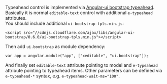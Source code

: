 Typeahead control is implemented via [Angular-ui bootstrap typeahead](http://angular-ui.github.io/bootstrap/#/typeahead).  
Basically it is normal `editable-text` control with additional `e-typeahead` attributes.  
You should include additional `ui-bootstrap-tpls.min.js`:

	<script src="//cdnjs.cloudflare.com/ajax/libs/angular-ui-bootstrap/0.6.0/ui-bootstrap-tpls.min.js"></script>

Then add `ui.bootstrap` as module dependency:

	var app = angular.module("app", ["xeditable", "ui.bootstrap"]);

And finally set `editable-text` attribute pointing to model and `e-typeahead` attribute pointing to typeahead items.
Other parameters can be defined via `e-typeahead-*` syntax, e.g. `e-typeahead-wait-ms="100"`.